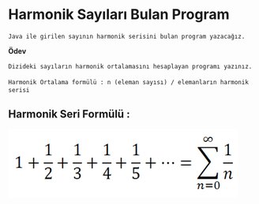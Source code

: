 # Harmonik Sayıları Bulan Program

    Java ile girilen sayının harmonik serisini bulan program yazacağız.

**Ödev**

    Dizideki sayıların harmonik ortalamasını hesaplayan programı yazınız.

    Harmonik Ortalama formülü : n (eleman sayısı) / elemanların harmonik serisi

## Harmonik Seri Formülü :


![imagine](img.png)
